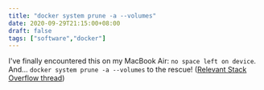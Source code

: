 ```yaml
---
title: "docker system prune -a --volumes"
date: 2020-09-29T21:15:00+08:00
draft: false
tags: ["software","docker"]
---
```

I've finally encountered this on my MacBook Air: `no space left on device`. And... `docker system prune -a --volumes` to the rescue! ([Relevant Stack Overflow thread](https://stackoverflow.com/questions/39878939/docker-filling-up-storage-on-macos))
